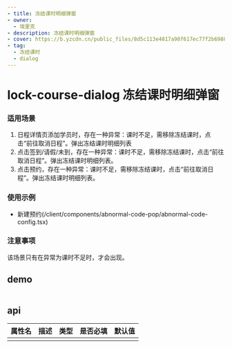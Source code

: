 ```yaml
---
- title: 冻结课时明细弹窗
- owner:
  - 埃里克
- description: 冻结课时明细弹窗
- cover: https://b.yzcdn.cn/public_files/8d5c113e4817a98f617ec77f2b69887e.png
- tag:
  - 冻结课时
  - dialog
---
```


# lock-course-dialog 冻结课时明细弹窗

### 适用场景
1. 日程详情页添加学员时，存在一种异常：课时不足，需移除冻结课时，点击“前往取消日程”。弹出冻结课时明细列表
2. 点击签到/请假/未到，存在一种异常：课时不足，需移除冻结课时，点击“前往取消日程”。弹出冻结课时明细列表。
3. 点击预约，存在一种异常：课时不足，需移除冻结课时，点击“前往取消日程”。弹出冻结课时明细列表。

### 使用示例
* 新建预约(/client/components/abnormal-code-pop/abnormal-code-config.tsx)


### 注意事项
该场景只有在异常为课时不足时，才会出现。 

## demo
```jsx
```
## api
| 属性名  | 描述                 | 类型                                                  | 是否必填 | 默认值               |
| ------ | ------------------- | ---------------------------------------------------- | ------- | ------------------- |
|        |                     |                                                      |         |                     |

